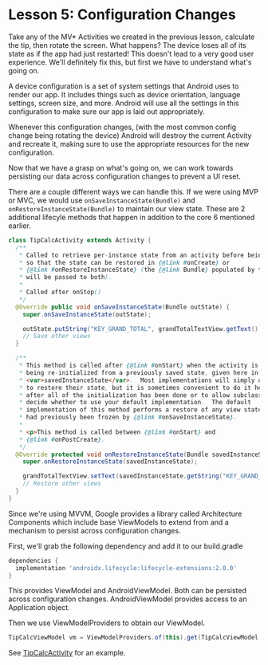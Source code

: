 # Lesson 5: Configuration Changes

Take any of the MV* Activities we created in the previous lesson, calculate the tip, then rotate
the screen. What happens? The device loses all of its state as if the app had just restarted! This
doesn't lead to a very good user experience. We'll definitely fix this, but first we have to
understand what's going on.

A device configuration is a set of system settings that Android uses to render our app. It includes
things such as device orientation, language settings, screen size, and more. Android will use all
the settings in this configuration to make sure our app is laid out appropriately. 

Whenever this configuration changes, (with the most common config change being rotating the device)
Android will destroy the current Activity and recreate it, making sure to use the appropriate
resources for the new configuration.

Now that we have a grasp on what's going on, we can work towards persisting our data across
configuration changes to prevent a UI reset.

There are a couple different ways we can handle this. If we were using MVP or MVC, we would use 
`onSaveInstanceState(Bundle)` and `onRestoreInstanceState(Bundle)` to maintain our view state.
These are 2 additional lifecyle methods that happen in addition to the core 6 mentioned earlier.

```java
class TipCalcActivity extends Activity {
  /**
   * Called to retrieve per-instance state from an activity before being killed
   * so that the state can be restored in {@link #onCreate} or
   * {@link #onRestoreInstanceState} (the {@link Bundle} populated by this method
   * will be passed to both).
   *
   * Called after onStop()
   */
  @Override public void onSaveInstanceState(Bundle outState) {
    super.onSaveInstanceState(outState);

    outState.putString("KEY_GRAND_TOTAL", grandTotalTextView.getText().toString());
    // Save other views
  }

  /**
   * This method is called after {@link #onStart} when the activity is
   * being re-initialized from a previously saved state, given here in
   * <var>savedInstanceState</var>.  Most implementations will simply use {@link #onCreate}
   * to restore their state, but it is sometimes convenient to do it here
   * after all of the initialization has been done or to allow subclasses to
   * decide whether to use your default implementation.  The default
   * implementation of this method performs a restore of any view state that
   * had previously been frozen by {@link #onSaveInstanceState}.
   *
   * <p>This method is called between {@link #onStart} and
   * {@link #onPostCreate}.
   */
  @Override protected void onRestoreInstanceState(Bundle savedInstanceState) {
    super.onRestoreInstanceState(savedInstanceState);

    grandTotalTextView.setText(savedInstanceState.getString("KEY_GRAND_TOTAL"));
    // Restore other views
  }
}
```

Since we're using MVVM, Google provides a library called Architecture Components which include base
ViewModels to extend from and a mechanism to persist across configuration changes.

First, we'll grab the following dependency and add it to our build.gradle

```groovy
dependencies {
  implementation 'androidx.lifecycle:lifecycle-extensions:2.0.0'
}
```
This provides ViewModel and AndroidViewModel. Both can be persisted across configuration changes.
AndroidViewModel provides access to an Application object.

Then we use ViewModelProviders to obtain our ViewModel.

```java
TipCalcViewModel vm = ViewModelProviders.of(this).get(TipCalcViewModel.class);
```

See [TipCalcActivity] for an example.

[TipCalcActivity]: src/main/java/com/orobator/helloandroid/lesson5/view/TipCalcActivity.java 